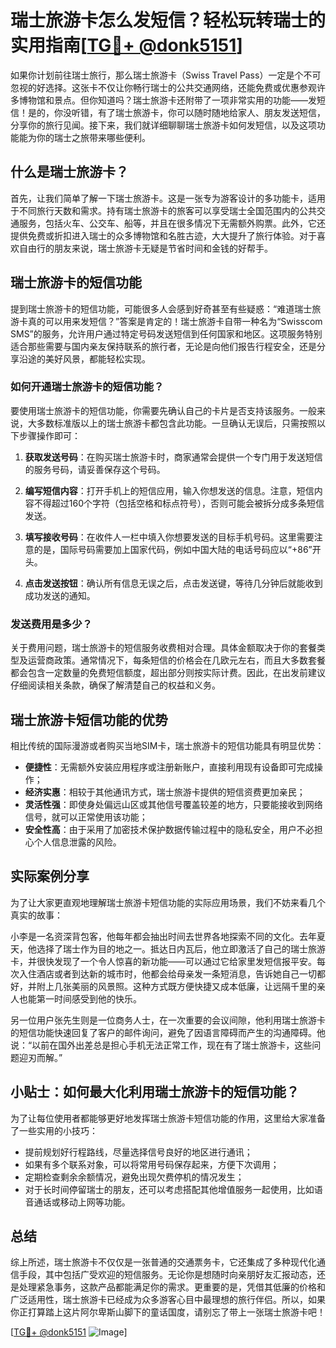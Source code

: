# 瑞士旅游卡怎么发短信？轻松玩转瑞士的实用指南[[TG💪+ @donk5151](https://t.me/s/donk5151)]

如果你计划前往瑞士旅行，那么瑞士旅游卡（Swiss Travel Pass）一定是个不可忽视的好选择。这张卡不仅让你畅行瑞士的公共交通网络，还能免费或优惠参观许多博物馆和景点。但你知道吗？瑞士旅游卡还附带了一项非常实用的功能——发短信！是的，你没听错，有了瑞士旅游卡，你可以随时随地给家人、朋友发送短信，分享你的旅行见闻。接下来，我们就详细聊聊瑞士旅游卡如何发短信，以及这项功能能为你的瑞士之旅带来哪些便利。

## 什么是瑞士旅游卡？

首先，让我们简单了解一下瑞士旅游卡。这是一张专为游客设计的多功能卡，适用于不同旅行天数和需求。持有瑞士旅游卡的旅客可以享受瑞士全国范围内的公共交通服务，包括火车、公交车、船等，并且在很多情况下无需额外购票。此外，它还提供免费或折扣进入瑞士的众多博物馆和名胜古迹，大大提升了旅行体验。对于喜欢自由行的朋友来说，瑞士旅游卡无疑是节省时间和金钱的好帮手。

## 瑞士旅游卡的短信功能

提到瑞士旅游卡的短信功能，可能很多人会感到好奇甚至有些疑惑：“难道瑞士旅游卡真的可以用来发短信？”答案是肯定的！瑞士旅游卡自带一种名为“Swisscom SMS”的服务，允许用户通过特定号码发送短信到任何国家和地区。这项服务特别适合那些需要与国内亲友保持联系的旅行者，无论是向他们报告行程安全，还是分享沿途的美好风景，都能轻松实现。

### 如何开通瑞士旅游卡的短信功能？

要使用瑞士旅游卡的短信功能，你需要先确认自己的卡片是否支持该服务。一般来说，大多数标准版以上的瑞士旅游卡都包含此功能。一旦确认无误后，只需按照以下步骤操作即可：

1. **获取发送号码**：在购买瑞士旅游卡时，商家通常会提供一个专门用于发送短信的服务号码，请妥善保存这个号码。
   
2. **编写短信内容**：打开手机上的短信应用，输入你想发送的信息。注意，短信内容不得超过160个字符（包括空格和标点符号），否则可能会被拆分成多条短信发送。

3. **填写接收号码**：在收件人一栏中填入你想要发送的目标手机号码。这里需要注意的是，国际号码需要加上国家代码，例如中国大陆的电话号码应以“+86”开头。

4. **点击发送按钮**：确认所有信息无误之后，点击发送键，等待几分钟后就能收到成功发送的通知。

### 发送费用是多少？

关于费用问题，瑞士旅游卡的短信服务收费相对合理。具体金额取决于你的套餐类型及运营商政策。通常情况下，每条短信的价格会在几欧元左右，而且大多数套餐都会包含一定数量的免费短信额度，超出部分则按实际计费。因此，在出发前建议仔细阅读相关条款，确保了解清楚自己的权益和义务。

## 瑞士旅游卡短信功能的优势

相比传统的国际漫游或者购买当地SIM卡，瑞士旅游卡的短信功能具有明显优势：

- **便捷性**：无需额外安装应用程序或注册新账户，直接利用现有设备即可完成操作；
- **经济实惠**：相较于其他通讯方式，瑞士旅游卡提供的短信资费更加亲民；
- **灵活性强**：即使身处偏远山区或其他信号覆盖较差的地方，只要能接收到网络信号，就可以正常使用该功能；
- **安全性高**：由于采用了加密技术保护数据传输过程中的隐私安全，用户不必担心个人信息泄露的风险。

## 实际案例分享

为了让大家更直观地理解瑞士旅游卡短信功能的实际应用场景，我们不妨来看几个真实的故事：

小李是一名资深背包客，他每年都会抽出时间去世界各地探索不同的文化。去年夏天，他选择了瑞士作为目的地之一。抵达日内瓦后，他立即激活了自己的瑞士旅游卡，并很快发现了一个令人惊喜的新功能——可以通过它给家里发短信报平安。每次入住酒店或者到达新的城市时，他都会给母亲发一条短消息，告诉她自己一切都好，并附上几张美丽的风景照。这种方式既方便快捷又成本低廉，让远隔千里的亲人也能第一时间感受到他的快乐。

另一位用户张先生则是一位商务人士，在一次重要的会议间隙，他利用瑞士旅游卡的短信功能快速回复了客户的邮件询问，避免了因语言障碍而产生的沟通障碍。他说：“以前在国外出差总是担心手机无法正常工作，现在有了瑞士旅游卡，这些问题迎刃而解。”

## 小贴士：如何最大化利用瑞士旅游卡的短信功能？

为了让每位使用者都能够更好地发挥瑞士旅游卡短信功能的作用，这里给大家准备了一些实用的小技巧：

- 提前规划好行程路线，尽量选择信号良好的地区进行通讯；
- 如果有多个联系对象，可以将常用号码保存起来，方便下次调用；
- 定期检查剩余余额情况，避免出现欠费停机的情况发生；
- 对于长时间停留瑞士的朋友，还可以考虑搭配其他增值服务一起使用，比如语音通话或移动上网等功能。

## 总结

综上所述，瑞士旅游卡不仅仅是一张普通的交通票务卡，它还集成了多种现代化通信手段，其中包括广受欢迎的短信服务。无论你是想随时向亲朋好友汇报动态，还是处理紧急事务，这款产品都能满足你的需求。更重要的是，凭借其低廉的价格和广泛适用性，瑞士旅游卡已经成为众多游客心目中最理想的旅行伴侣。所以，如果你正打算踏上这片阿尔卑斯山脚下的童话国度，请别忘了带上一张瑞士旅游卡吧！

[[TG💪+ @donk5151](https://t.me/s/donk5151) ![Image](https://i.postimg.cc/rwNCRYN7/Snipaste-2025-04-30-17-27-05.png)]